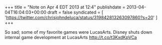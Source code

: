 +++
title = "Note on Apr 4 EDT 2013 at 12:4"
publishdate = 2013-04-04T16:04:03+00:00
draft = false
syndicated = [ 'https://twitter.com/chrisjohndeluca/status/319842813263097860?s=20' ]
+++

So sad; some of my favorite games were  LucasArts.
Disney shuts down internal game development at LucasArts http://t.co/t3KxdKpVCa
